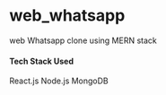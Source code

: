 # web_whatsapp
web Whatsapp clone using MERN stack

#### Tech Stack Used
React.js
Node.js
MongoDB


